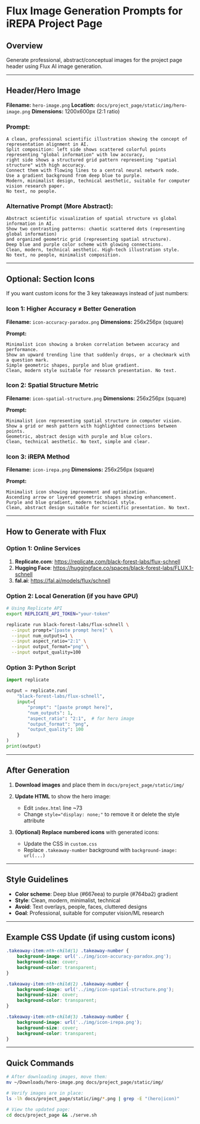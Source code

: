 # Flux Image Generation Prompts for iREPA Project Page

## Overview
Generate professional, abstract/conceptual images for the project page header using Flux AI image generation.

---

## Header/Hero Image
**Filename:** `hero-image.png`
**Location:** `docs/project_page/static/img/hero-image.png`
**Dimensions:** 1200x600px (2:1 ratio)

### Prompt:
```
A clean, professional scientific illustration showing the concept of representation alignment in AI.
Split composition: left side shows scattered colorful points representing "global information" with low accuracy,
right side shows a structured grid pattern representing "spatial structure" with high accuracy.
Connect them with flowing lines to a central neural network node.
Use a gradient background from deep blue to purple.
Modern, minimalist design, technical aesthetic, suitable for computer vision research paper.
No text, no people.
```

### Alternative Prompt (More Abstract):
```
Abstract scientific visualization of spatial structure vs global information in AI.
Show two contrasting patterns: chaotic scattered dots (representing global information)
and organized geometric grid (representing spatial structure).
Deep blue and purple color scheme with glowing connections.
Clean, modern, technical aesthetic. High-tech illustration style.
No text, no people, minimalist composition.
```

---

## Optional: Section Icons

If you want custom icons for the 3 key takeaways instead of just numbers:

### Icon 1: Higher Accuracy ≠ Better Generation
**Filename:** `icon-accuracy-paradox.png`
**Dimensions:** 256x256px (square)

**Prompt:**
```
Minimalist icon showing a broken correlation between accuracy and performance.
Show an upward trending line that suddenly drops, or a checkmark with a question mark.
Simple geometric shapes, purple and blue gradient.
Clean, modern style suitable for research presentation. No text.
```

### Icon 2: Spatial Structure Metric
**Filename:** `icon-spatial-structure.png`
**Dimensions:** 256x256px (square)

**Prompt:**
```
Minimalist icon representing spatial structure in computer vision.
Show a grid or mesh pattern with highlighted connections between points.
Geometric, abstract design with purple and blue colors.
Clean, technical aesthetic. No text, simple and clear.
```

### Icon 3: iREPA Method
**Filename:** `icon-irepa.png`
**Dimensions:** 256x256px (square)

**Prompt:**
```
Minimalist icon showing improvement and optimization.
Ascending arrow or layered geometric shapes showing enhancement.
Purple and blue gradient, modern technical style.
Clean, abstract design suitable for scientific presentation. No text.
```

---

## How to Generate with Flux

### Option 1: Online Services
1. **Replicate.com**: https://replicate.com/black-forest-labs/flux-schnell
2. **Hugging Face**: https://huggingface.co/spaces/black-forest-labs/FLUX.1-schnell
3. **fal.ai**: https://fal.ai/models/flux/schnell

### Option 2: Local Generation (if you have GPU)
```bash
# Using Replicate API
export REPLICATE_API_TOKEN="your-token"

replicate run black-forest-labs/flux-schnell \
  --input prompt="[paste prompt here]" \
  --input num_outputs=1 \
  --input aspect_ratio="2:1" \
  --input output_format="png" \
  --input output_quality=100
```

### Option 3: Python Script
```python
import replicate

output = replicate.run(
    "black-forest-labs/flux-schnell",
    input={
        "prompt": "[paste prompt here]",
        "num_outputs": 1,
        "aspect_ratio": "2:1",  # for hero image
        "output_format": "png",
        "output_quality": 100
    }
)
print(output)
```

---

## After Generation

1. **Download images** and place them in `docs/project_page/static/img/`

2. **Update HTML** to show the hero image:
   - Edit `index.html` line ~73
   - Change `style="display: none;"` to remove it or delete the style attribute

3. **(Optional) Replace numbered icons** with generated icons:
   - Update the CSS in `custom.css`
   - Replace `.takeaway-number` background with `background-image: url(...)`

---

## Style Guidelines

- **Color scheme**: Deep blue (#667eea) to purple (#764ba2) gradient
- **Style**: Clean, modern, minimalist, technical
- **Avoid**: Text overlays, people, faces, cluttered designs
- **Goal**: Professional, suitable for computer vision/ML research

---

## Example CSS Update (if using custom icons)

```css
.takeaway-item:nth-child(1) .takeaway-number {
    background-image: url('../img/icon-accuracy-paradox.png');
    background-size: cover;
    background-color: transparent;
}

.takeaway-item:nth-child(2) .takeaway-number {
    background-image: url('../img/icon-spatial-structure.png');
    background-size: cover;
    background-color: transparent;
}

.takeaway-item:nth-child(3) .takeaway-number {
    background-image: url('../img/icon-irepa.png');
    background-size: cover;
    background-color: transparent;
}
```

---

## Quick Commands

```bash
# After downloading images, move them:
mv ~/Downloads/hero-image.png docs/project_page/static/img/

# Verify images are in place:
ls -lh docs/project_page/static/img/*.png | grep -E "(hero|icon)"

# View the updated page:
cd docs/project_page && ./serve.sh
```